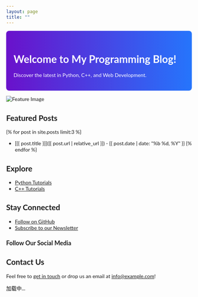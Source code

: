 ```yaml
---
layout: page
title: ""
---
```


<style>
  .hero {
    background: linear-gradient(to right, #6a11cb 0%, #2575fc 100%);
    color: white;
    padding: 20px;
    border-radius: 8px;
  }
  .feature-image {
    width: 100%;
    height: auto;
    border-radius: 8px;
    box-shadow: 0 4px 8px rgba(0,0,0,0.1);
  }
</style>

<div class="hero">
  <h1>Welcome to My Programming Blog!</h1>
  <p>Discover the latest in Python, C++, and Web Development.</p>
</div>

![Feature Image](/path/to/your/image.jpg)

## Featured Posts

{% for post in site.posts limit:3 %}
- [{{ post.title }}]({{ post.url | relative_url }}) - {{ post.date | date: "%b %d, %Y" }}
{% endfor %}

## Explore

- [Python Tutorials](/categories/python-programming)
- [C++ Tutorials](/categories/c-plus-plus-programming)

## Stay Connected

- [Follow on GitHub](https://github.com/yourusername)
- [Subscribe to our Newsletter](#subscribe)

<div>
  <h3>Follow Our Social Media</h3>
  <!-- Social media plugin -->
</div>

## Contact Us

Feel free to [get in touch](/contact) or drop us an email at info@example.com!

<div id="quote-container">
    <p id="quote">加载中...</p>
</div>
<style>
    body{
        font-family: 'Lato', sans-serif;    
    }
    #quote {
        color: black;
    }
</style>
<script>
    // 发起网络请求获取名人名言
    fetch('https://api.xygeng.cn/openapi/one')
        .then(response => response.json())
        .then(data => {
            // 从响应中获取名言内容
            const quote = data.data.content;
            const origin = data.data.origin;
            // 将名言插入到页面中
            document.getElementById('quote').innerText = `"${quote}" —— ${origin}`;
        })
        .catch(error => {
            console.error('获取名人名言失败：', error);
            // 如果请求失败，显示错误消息
            document.getElementById('quote').innerText = '无法获取名言';
        });
</script>
